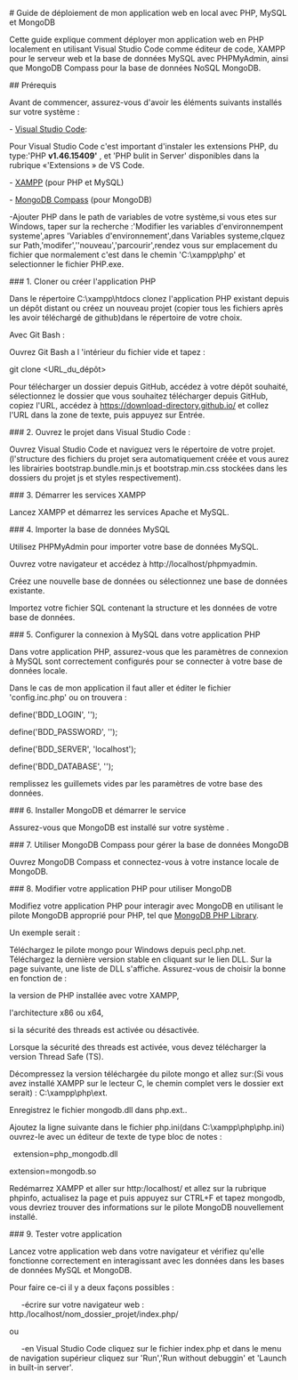 ﻿\# Guide de déploiement de mon application web en local avec PHP, MySQL et MongoDB

Cette guide explique comment déployer mon application web en PHP localement en utilisant Visual Studio Code comme éditeur de code, XAMPP pour le serveur web et la base de données MySQL avec PHPMyAdmin, ainsi que MongoDB Compass pour la base de données NoSQL MongoDB.

\## Prérequis

Avant de commencer, assurez-vous d'avoir les éléments suivants installés sur votre système :

\- [Visual Studio Code](<https://code.visualstudio.com/>):

Pour Visual Studio Code c'est important d'instaler les extensions PHP, du type:'PHP **v1.46.15409'** , et 'PHP bulit in Server' disponibles dans la rubrique «'Extensions » de VS Code.

\- [XAMPP](https://www.apachefriends.org/index.html) (pour PHP et MySQL)

\- [MongoDB Compass](https://www.mongodb.com/try/download/compass) (pour MongoDB)

-Ajouter PHP dans le path de variables de votre système,si vous etes sur Windows, taper sur la recherche :'Modifier les variables d'environnempent systeme',apres 'Variables d'environnement',dans Variables systeme,clquez sur Path,'modifer',''nouveau','parcourir',rendez vous sur emplacement du fichier que normalement c'est dans le chemin 'C:\xampp\php' et selectionner le fichier  PHP.exe.

\### 1. Cloner ou créer l'application PHP

Dans le répertoire C:\xampp\htdocs clonez l'application PHP existant depuis un dépôt distant ou créez un nouveau projet (copier tous les fichiers après les avoir téléchargé de github)dans le répertoire de votre choix.

Avec Git Bash :

Ouvrez Git Bash a l 'intérieur du  fichier vide et tapez :

git clone <URL\_du\_dépôt>

Pour télécharger un dossier depuis GitHub, accédez à votre dépôt souhaité, sélectionnez le dossier que vous souhaitez télécharger depuis GitHub, copiez l'URL, accédez à <https://download-directory.github.io/> et collez l'URL dans la zone de texte, puis appuyez sur Entrée.


\### 2. Ouvrez le projet dans Visual Studio Code :

Ouvrez Visual Studio Code et naviguez vers le répertoire de votre projet.
(l'structure des fichiers du projet sera automatiquement créée et vous aurez les librairies bootstrap.bundle.min.js et bootstrap.min.css stockées dans les dossiers du projet js et styles respectivement).



\### 3. Démarrer les services XAMPP

Lancez XAMPP et démarrez les services Apache et MySQL.


\### 4. Importer la base de données MySQL

Utilisez PHPMyAdmin pour importer votre base de données MySQL.

Ouvrez votre navigateur et accédez à http://localhost/phpmyadmin.

Créez une nouvelle base de données ou sélectionnez une base de données existante.

Importez votre fichier SQL contenant la structure et les données de votre base de données.



\### 5.  Configurer la connexion à MySQL dans votre application PHP

Dans votre application PHP, assurez-vous que les paramètres de connexion à MySQL sont correctement configurés pour se connecter à votre base de données locale.

Dans le cas de mon application il faut aller et éditer le fichier 'config.inc.php' ou on trouvera :

define('BDD\_LOGIN', '');

define('BDD\_PASSWORD', '');

define('BDD\_SERVER', 'localhost');

define('BDD\_DATABASE', '');

remplissez les guillemets vides par les paramètres de votre base des données.

\### 6.  Installer MongoDB et démarrer le service

Assurez-vous que MongoDB est installé sur votre système .


\### 7. Utiliser MongoDB Compass pour gérer la base de données MongoDB

Ouvrez MongoDB Compass et connectez-vous à votre instance locale de MongoDB.


\### 8. Modifier votre application PHP pour utiliser MongoDB

Modifiez votre application PHP pour interagir avec MongoDB en utilisant le pilote MongoDB approprié pour PHP, tel que [MongoDB PHP Library](https://docs.mongodb.com/drivers/php/).

Un exemple serait :

Téléchargez le pilote mongo pour Windows depuis pecl.php.net. Téléchargez la dernière version stable en cliquant sur le lien DLL. Sur la page suivante, une liste de DLL s'affiche. Assurez-vous de choisir la bonne en fonction de :

la version de PHP installée avec votre XAMPP,

l'architecture x86 ou x64,

si la sécurité des threads est activée ou désactivée.

Lorsque la sécurité des threads est activée, vous devez télécharger la version Thread Safe (TS).

Décompressez la version téléchargée du pilote mongo et allez sur:(Si vous avez installé XAMPP sur le lecteur C, le chemin complet vers le dossier ext serait) : C:\xampp\php\ext.

Enregistrez le fichier mongodb.dll dans php.ext..

Ajoutez la ligne suivante dans le fichier php.ini(dans C:\xampp\php\php.ini) ouvrez-le avec un éditeur de texte de type bloc de notes :

` `extension=php\_mongodb.dll

extension=mongodb.so

Redémarrez XAMPP et aller sur http:/localhost/ et allez sur la rubrique  phpinfo, actualisez la page et puis  appuyez sur CTRL+F et tapez mongodb, vous devriez trouver des informations sur le pilote MongoDB nouvellement installé.



\### 9. Tester votre application

Lancez votre application web dans votre navigateur et vérifiez qu'elle fonctionne correctement en interagissant avec les données dans les bases de données MySQL et MongoDB.

Pour faire ce-ci il y a deux façons possibles :

`	`-écrire sur votre navigateur web : http./localhost/nom\_dossier\_projet/index.php/

ou

`	`-en Visual Studio Code cliquez sur le fichier index.php et dans le menu de navigation supérieur cliquez sur 'Run','Run without debuggin' et 'Launch in built-in server'.





